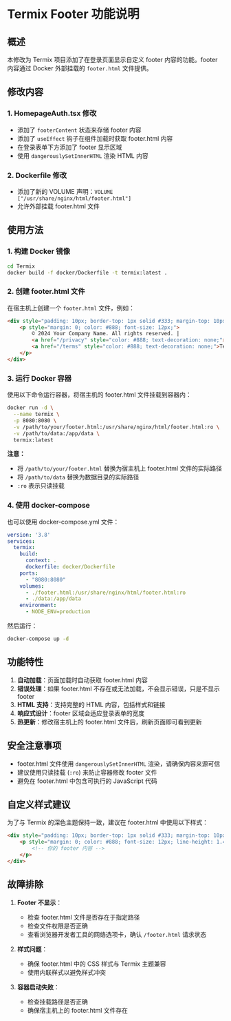 # Termix Footer 功能说明

## 概述

本修改为 Termix 项目添加了在登录页面显示自定义 footer 内容的功能。footer 内容通过 Docker 外部挂载的 `footer.html` 文件提供。

## 修改内容

### 1. HomepageAuth.tsx 修改

- 添加了 `footerContent` 状态来存储 footer 内容
- 添加了 `useEffect` 钩子在组件加载时获取 footer.html 内容
- 在登录表单下方添加了 footer 显示区域
- 使用 `dangerouslySetInnerHTML` 渲染 HTML 内容

### 2. Dockerfile 修改

- 添加了新的 VOLUME 声明：`VOLUME ["/usr/share/nginx/html/footer.html"]`
- 允许外部挂载 footer.html 文件

## 使用方法

### 1. 构建 Docker 镜像

```bash
cd Termix
docker build -f docker/Dockerfile -t termix:latest .
```

### 2. 创建 footer.html 文件

在宿主机上创建一个 `footer.html` 文件，例如：

```html
<div style="padding: 10px; border-top: 1px solid #333; margin-top: 10px;">
    <p style="margin: 0; color: #888; font-size: 12px;">
        © 2024 Your Company Name. All rights reserved. | 
        <a href="/privacy" style="color: #888; text-decoration: none;">Privacy Policy</a> | 
        <a href="/terms" style="color: #888; text-decoration: none;">Terms of Service</a>
    </p>
</div>
```

### 3. 运行 Docker 容器

使用以下命令运行容器，将宿主机的 footer.html 文件挂载到容器内：

```bash
docker run -d \
  --name termix \
  -p 8080:8080 \
  -v /path/to/your/footer.html:/usr/share/nginx/html/footer.html:ro \
  -v /path/to/data:/app/data \
  termix:latest
```

**注意：**
- 将 `/path/to/your/footer.html` 替换为宿主机上 footer.html 文件的实际路径
- 将 `/path/to/data` 替换为数据目录的实际路径
- `:ro` 表示只读挂载

### 4. 使用 docker-compose

也可以使用 docker-compose.yml 文件：

```yaml
version: '3.8'
services:
  termix:
    build:
      context: .
      dockerfile: docker/Dockerfile
    ports:
      - "8080:8080"
    volumes:
      - ./footer.html:/usr/share/nginx/html/footer.html:ro
      - ./data:/app/data
    environment:
      - NODE_ENV=production
```

然后运行：

```bash
docker-compose up -d
```

## 功能特性

1. **自动加载**：页面加载时自动获取 footer.html 内容
2. **错误处理**：如果 footer.html 不存在或无法加载，不会显示错误，只是不显示 footer
3. **HTML 支持**：支持完整的 HTML 内容，包括样式和链接
4. **响应式设计**：footer 区域会适应登录表单的宽度
5. **热更新**：修改宿主机上的 footer.html 文件后，刷新页面即可看到更新

## 安全注意事项

- footer.html 文件使用 `dangerouslySetInnerHTML` 渲染，请确保内容来源可信
- 建议使用只读挂载 (`:ro`) 来防止容器修改 footer 文件
- 避免在 footer.html 中包含可执行的 JavaScript 代码

## 自定义样式建议

为了与 Termix 的深色主题保持一致，建议在 footer.html 中使用以下样式：

```html
<div style="padding: 10px; border-top: 1px solid #333; margin-top: 10px; text-align: center;">
    <p style="margin: 0; color: #888; font-size: 12px; line-height: 1.4;">
        <!-- 你的 footer 内容 -->
    </p>
</div>
```

## 故障排除

1. **Footer 不显示**：
   - 检查 footer.html 文件是否存在于指定路径
   - 检查文件权限是否正确
   - 查看浏览器开发者工具的网络选项卡，确认 `/footer.html` 请求状态

2. **样式问题**：
   - 确保 footer.html 中的 CSS 样式与 Termix 主题兼容
   - 使用内联样式以避免样式冲突

3. **容器启动失败**：
   - 检查挂载路径是否正确
   - 确保宿主机上的 footer.html 文件存在


